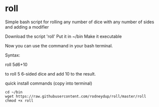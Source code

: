 # roll
Simple bash script for rolling any number of dice with any number of sides and adding a modifier

Download the script 'roll'
Put it in ~/bin
Make it executable

Now you can use the command in your bash terminal.

Syntax:

roll 5d6+10

to roll 5 6-sided dice and add 10 to the result.

quick install commands (copy into terminal)

```
cd ~/bin
wget https://raw.githubusercontent.com/rodneydup/roll/master/roll
chmod +x roll
```
